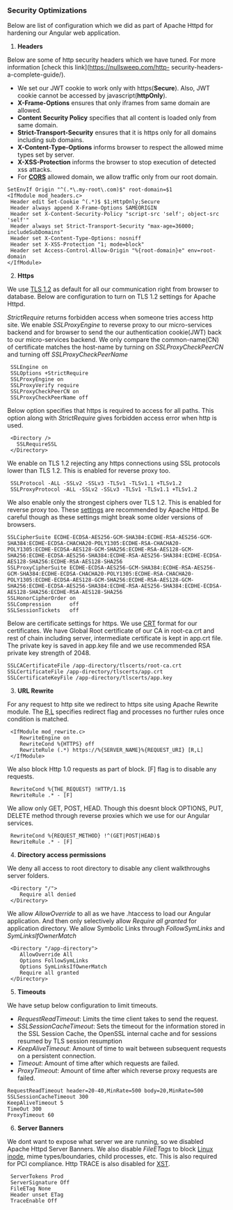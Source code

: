 ### Security Optimizations ######
Below are list of configuration which we did as part of Apache Httpd for hardening our Angular web application.

1. **Headers**

Below are some of http security headers which we have tuned. For more information [check this link](https://nullsweep.com/http- security-headers-a-complete-guide/). 
  * We set our JWT cookie to work only with https(**Secure**). Also, JWT cookie cannot be accessed by javascript(**httpOnly**). 
  * **X-Frame-Options** ensures that only iframes from same domain are allowed. 
  * **Content Security Policy** specifies that all content is loaded only from same domain. 
  * **Strict-Transport-Security** ensures that it is https only for all domains including sub domains. 
  * **X-Content-Type-Options** informs browser to respect the allowed mime types set by server.
  * **X-XSS-Protection** informs the browser to stop execution of detected xss attacks.
  * For **[CORS](https://developer.mozilla.org/en-US/docs/Web/HTTP/CORS)** allowed domain, we allow traffic only from our root domain.
 ```
 SetEnvIf Origin "^(.*\.my-root\.com)$" root-domain=$1
 <IfModule mod_headers.c>
  Header edit Set-Cookie ^(.*)$ $1;HttpOnly;Secure
  Header always append X-Frame-Options SAMEORIGIN
  Header set X-Content-Security-Policy "script-src 'self'; object-src 'self'"
  Header always set Strict-Transport-Security "max-age=36000; includeSubDomains"
  Header set X-Content-Type-Options: nosniff
  Header set X-XSS-Protection "1; mode=block"
  Header set Access-Control-Allow-Origin "%{root-domain}e" env=root-domain
 </IfModule>
 ```
 
2. **Https**

 We use [TLS 1.2](https://en.wikipedia.org/wiki/Transport_Layer_Security#TLS_1.2) as default for all our communication right 
 from browser to database. Below are configuration to turn on TLS 1.2 settings for Apache Httpd.
 
 *StrictRequire* returns forbidden access when someone tries access http site. We enable *SSLProxyEngine* to reverse proxy to our micro-services backend and for browser to send the our authentication cookie(JWT) back to our micro-services backend. We only compare the common-name(CN) of certificate matches the host-name by turning on  *SSLProxyCheckPeerCN* and turning off *SSLProxyCheckPeerName*
```
 SSLEngine on
 SSLOptions +StrictRequire
 SSLProxyEngine on
 SSLProxyVerify require
 SSLProxyCheckPeerCN on
 SSLProxyCheckPeerName off
```
Below option specifies that https is required to access for all paths. This option along with *StrictRequire* gives forbidden access error when http is used.
```
 <Directory />
   SSLRequireSSL
 </Directory>
```
We enable on TLS 1.2 rejecting any https connections using SSL protocols lower than TLS 1.2. This is enabled for reverse proxy too.
```
 SSLProtocol -ALL -SSLv2 -SSLv3 -TLSv1 -TLSv1.1 +TLSv1.2
 SSLProxyProtocol -ALL -SSLv2 -SSLv3 -TLSv1 -TLSv1.1 +TLSv1.2
 ```
We also enable only the strongest ciphers over TLS 1.2. This is enabled for reverse proxy too. These [settings](https://httpd.apache.org/docs/trunk/ssl/ssl_howto.html) are recommended by Apache Httpd. Be careful though as these settings might break some older versions of browsers.
 ```
SSLCipherSuite ECDHE-ECDSA-AES256-GCM-SHA384:ECDHE-RSA-AES256-GCM-SHA384:ECDHE-ECDSA-CHACHA20-POLY1305:ECDHE-RSA-CHACHA20- POLY1305:ECDHE-ECDSA-AES128-GCM-SHA256:ECDHE-RSA-AES128-GCM-SHA256:ECDHE-ECDSA-AES256-SHA384:ECDHE-RSA-AES256-SHA384:ECDHE-ECDSA-AES128-SHA256:ECDHE-RSA-AES128-SHA256
SSLProxyCipherSuite ECDHE-ECDSA-AES256-GCM-SHA384:ECDHE-RSA-AES256-GCM-SHA384:ECDHE-ECDSA-CHACHA20-POLY1305:ECDHE-RSA-CHACHA20- POLY1305:ECDHE-ECDSA-AES128-GCM-SHA256:ECDHE-RSA-AES128-GCM-SHA256:ECDHE-ECDSA-AES256-SHA384:ECDHE-RSA-AES256-SHA384:ECDHE-ECDSA-AES128-SHA256:ECDHE-RSA-AES128-SHA256
SSLHonorCipherOrder on
SSLCompression      off
SSLSessionTickets   off
 ```
Below are certificate settings for https. We use [CRT](https://en.wikipedia.org/wiki/X.509#Certificate_filename_extensions) format for our certificates. We have Global Root certificate of our CA in root-ca.crt and rest of chain including server, intermediate certificate  is kept in app.crt file. The private key is saved in app.key file and we use recommended RSA private key strength of 2048.
 ```
 SSLCACertificateFile /app-directory/tlscerts/root-ca.crt
 SSLCertificateFile /app-directory/tlscerts/app.crt
 SSLCertificateKeyFile /app-directory/tlscerts/app.key
```

3. **URL Rewrite**

For any request to http site we redirect to https site using Apache Rewrite module. The [R,L](https://httpd.apache.org/docs/2.4/rewrite/flags.html) specifies redirect flag and processes no further rules once condition is matched.
```
 <IfModule mod_rewrite.c>
    RewriteEngine on
    RewriteCond %{HTTPS} off
    RewriteRule (.*) https://%{SERVER_NAME}%{REQUEST_URI} [R,L]
 </IfModule>
```
We also block Http 1.0 requests as part of *<IfModule mod_rewrite.c>* block. [F] flag is to disable any requests.
```
 RewriteCond %{THE_REQUEST} !HTTP/1.1$
 RewriteRule .* - [F]
```
We allow only GET, POST, HEAD. Though this doesnt block OPTIONS, PUT, DELETE method through reverse proxies which we use for our Angular services.
```
 RewriteCond %{REQUEST_METHOD} !^(GET|POST|HEAD)$
 RewriteRule .* - [F]
```

4. **Directory access permissions**

We deny all access to root directory to disable any client walkthroughs server folders.
```
 <Directory "/">
    Require all denied
 </Directory>
```
We allow *AllowOverride* to all as we have .htaccess to load our Angular application. And then only selectively allow *Require all granted* for application directory. We allow Symbolic Links through *FollowSymLinks* and *SymLinksIfOwnerMatch*
```
 <Directory "/app-directory">
    AllowOverride All
    Options FollowSymLinks
    Options SymLinksIfOwnerMatch
    Require all granted
 </Directory>
```

5. **Timeouts**

We have setup below configuration to limit timeouts.
 * *RequestReadTimeout*: Limits the time client takes to send the request.
 * *SSLSessionCacheTimeout*: Sets the timeout for the information stored in the SSL Session Cache, the OpenSSL internal cache and for sessions resumed by TLS session resumption 
 * *KeepAliveTimeout*: Amount of time to wait between subsequent requests on a persistent connection.
 * *Timeout*: Amount of time after which requests are failed.
 * *ProxyTimeout*: Amount of time after which reverse proxy requests are failed.
```
RequestReadTimeout header=20-40,MinRate=500 body=20,MinRate=500
SSLSessionCacheTimeout 300
KeepAliveTimeout 5
TimeOut 300
ProxyTimeout 60
```

6. **Server Banners**

We dont want to expose what server we are running, so we disabled Apache Httpd Server Banners. We also disable *FileETags* to block [Linux inode](https://en.wikipedia.org/wiki/Inode), mime types/boundaries, child processes, etc. This is also required for PCI compliance. Http TRACE is also disabled for [XST](https://www.owasp.org/index.php/Cross_Site_Tracing).
```
 ServerTokens Prod
 ServerSignature Off
 FileETag None
 Header unset ETag
 TraceEnable Off
```
